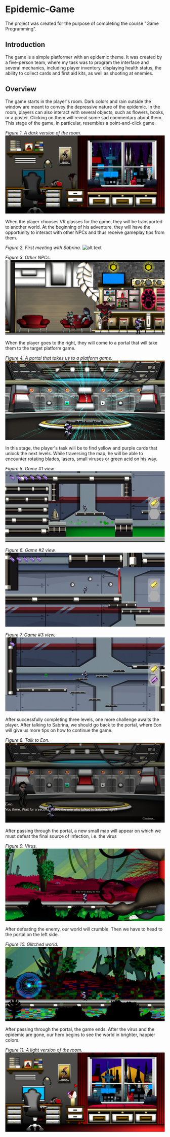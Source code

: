 # Epidemic-Game
 The project was created for the purpose of completing the course "Game Programming".

## Introduction
The game is a simple platformer with an epidemic theme. It was created by a five-person team, where my task was to program the interface and several mechanics, including player inventory, displaying health status, the ability to collect cards and first aid kits, as well as shooting at enemies.

## Overview
The game starts in the player's room. Dark colors and rain outside the window are meant to convey the depressive nature of the epidemic. In the room, players can also interact with several objects, such as flowers, books, or a poster. Clicking on them will reveal some sad commentary about them. This stage of the game, in particular, resembles a point-and-click game.

*Figure 1. A dark version of the room.*
![alt text](https://github.com/Nausiz/Epidemic-Game/blob/main/Epidemid-Game/Img/Room1.png)

When the player chooses VR glasses for the game, they will be transported to another world. At the beginning of his adventure, they will have the opportunity to interact with other NPCs and thus receive gameplay tips from them.

*Figure 2. First meeting with Sabrina.*
![alt text](https://github.com/Nausiz/Epidemic-Game/blob/main/Epidemid-Gamet/Img/Lobby2.png)

*Figure 3. Other NPCs.*
![alt text](https://github.com/Nausiz/Epidemic-Game/blob/main/Epidemid-Game/Img/Lobby3.png)

When the player goes to the right, they will come to a portal that will take them to the target platform game.

*Figure 4. A portal that takes us to a platform game.*
![alt text](https://github.com/Nausiz/Epidemic-Game/blob/main/Epidemid-Game/Img/Lobby4.png)

In this stage, the player's task will be to find yellow and purple cards that unlock the next levels. While traversing the map, he will be able to encounter rotating blades, lasers, small viruses or green acid on his way.

*Figure 5. Game #1 view.*
![alt text](https://github.com/Nausiz/Epidemic-Game/blob/main/Epidemid-Game/Img/Game1.png)

*Figure 6. Game #2 view.*
![alt text](https://github.com/Nausiz/Epidemic-Game/blob/main/Epidemid-Game/Img/Game2.png)

*Figure 7. Game #3 view.*
![alt text](https://github.com/Nausiz/Epidemic-Game/blob/main/Epidemid-Game/Img/Game3.png)

After successfully completing three levels, one more challenge awaits the player. After talking to Sabrina, we should go back to the portal, where Eon will give us more tips on how to continue the game.

*Figure 8. Talk to Eon.*
![alt text](https://github.com/Nausiz/Epidemic-Game/blob/main/Epidemid-Game/Img/Lobby5.png)

After passing through the portal, a new small map will appear on which we must defeat the final source of infection, i.e. the virus

*Figure 9. Virus.*
![alt text](https://github.com/Nausiz/Epidemic-Game/blob/main/Epidemid-Game/Img/Boss1.png)

After defeating the enemy, our world will crumble. Then we have to head to the portal on the left side.

*Figure 10. Glitched world.*
![alt text](https://github.com/Nausiz/Epidemic-Game/blob/main/Epidemid-Game/Img/Boss2.png)

After passing through the portal, the game ends. After the virus and the epidemic are gone, our hero begins to see the world in brighter, happier colors.

*Figure 11. A light version of the room.*
![alt text](https://github.com/Nausiz/Epidemic-Game/blob/main/Epidemid-Game/Img/Room2.png)
